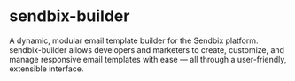 # sendbix-builder
A dynamic, modular email template builder for the Sendbix platform. sendbix-builder allows developers and marketers to create, customize, and manage responsive email templates with ease — all through a user-friendly, extensible interface.
